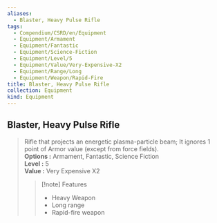 ```yaml
---
aliases:
  - Blaster, Heavy Pulse Rifle
tags:
  - Compendium/CSRD/en/Equipment
  - Equipment/Armament
  - Equipment/Fantastic
  - Equipment/Science-Fiction
  - Equipment/Level/5
  - Equipment/Value/Very-Expensive-X2
  - Equipment/Range/Long
  - Equipment/Weapon/Rapid-Fire
title: Blaster, Heavy Pulse Rifle
collection: Equipment
kind: Equipment
---
```

## Blaster, Heavy Pulse Rifle  
  
>Rifle that projects an energetic plasma-particle beam; It ignores 1 point of Armor value (except from force fields).  
> **Options :** Armament, Fantastic, Science Fiction  
> **Level :** 5  
> **Value :** Very Expensive X2  
>>[!note] Features  
>> - Heavy Weapon  
>> - Long range  
>> - Rapid-fire weapon